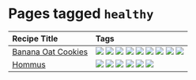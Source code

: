 # Pages tagged `healthy`

|Recipe Title|Tags
|:---|:---|
|[Banana Oat Cookies](../recipes/bananaoatcookies.md)|[![](https://img.shields.io/badge/tag-baked-062ab)](../tags/baked.md) [![](https://img.shields.io/badge/tag-chocolate-517a72)](../tags/chocolate.md) [![](https://img.shields.io/badge/tag-coffee-e5c1d4)](../tags/coffee.md) [![](https://img.shields.io/badge/tag-easy-9fef19)](../tags/easy.md) [![](https://img.shields.io/badge/tag-great-4d35f9)](../tags/great.md) [![](https://img.shields.io/badge/tag-healthy-4a3565)](../tags/healthy.md) [![](https://img.shields.io/badge/tag-snack-1754e4)](../tags/snack.md) [![](https://img.shields.io/badge/tag-vegan-94b8ca)](../tags/vegan.md) [![](https://img.shields.io/badge/tag-vegetarian-eadebe)](../tags/vegetarian.md)|
|[Hommus](../recipes/hommus.md)|[![](https://img.shields.io/badge/tag-healthy-4a3565)](../tags/healthy.md) [![](https://img.shields.io/badge/tag-messy-ab4f55)](../tags/messy.md) [![](https://img.shields.io/badge/tag-protein-eac1b9)](../tags/protein.md) [![](https://img.shields.io/badge/tag-tricky-c02c21)](../tags/tricky.md) [![](https://img.shields.io/badge/tag-vegan-94b8ca)](../tags/vegan.md) [![](https://img.shields.io/badge/tag-vegetarian-eadebe)](../tags/vegetarian.md)|